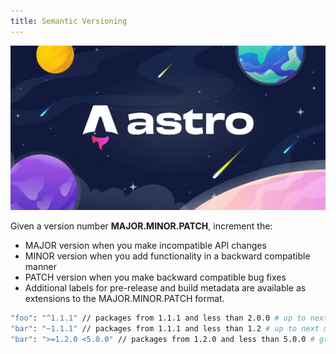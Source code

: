 ```yaml
---
title: Semantic Versioning
---
```


![Astro Image](./astro_image.webp)

Given a version number **MAJOR.MINOR.PATCH**, increment the:

- MAJOR version when you make incompatible API changes
- MINOR version when you add functionality in a backward compatible manner
- PATCH version when you make backward compatible bug fixes
- Additional labels for pre-release and build metadata are available as extensions to the MAJOR.MINOR.PATCH format.

```bash title="max-version-allowed.bash" wrap
"foo": "^1.1.1" // packages from 1.1.1 and less than 2.0.0 # up to next major version
"bar": "~1.1.1" // packages from 1.1.1 and less than 1.2 # up to next minor version
"bar": ">=1.2.0 <5.0.0" // packages from 1.2.0 and less than 5.0.0 # greater than or equal TO less than
```
